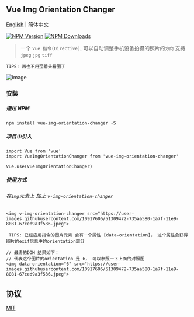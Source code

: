 ## Vue Img Orientation Changer
[English](./README.md) | 简体中文

[![NPM Version][npm-image]][npm-url]
[![NPM Downloads][downloads-image]][downloads-url]

> 一个 `Vue 指令(Directive)`, 可以自动调整手机设备拍摄的照片的`方向` 支持 `jpeg`  `jpg`  `tiff`

` TIPS: 再也不用歪着头看图了 `

![image](https://user-images.githubusercontent.com/10917606/51384914-b0469b00-1b58-11e9-924b-53c8ae374c2c.png)


### 安装

##### 通过 NPM
```
npm install vue-img-orientation-changer -S
```

##### 项目中引入 
```
import Vue from 'vue'
import VueImgOrientationChanger from 'vue-img-orientation-changer'

Vue.use(VueImgOrientationChanger)
```

##### 使用方式

###### 在`img`元素上 加上 `v-img-orientation-changer`


```
<img v-img-orientation-changer src="https://user-images.githubusercontent.com/10917606/51309472-735aa580-1a7f-11e9-8081-67ced9a3f536.jpeg">
```

` TIPS: 已经应用指令的图片元素 会有一个属性 [data-orientation]， 这个属性会获得 图片的exif信息中的orientation部分`

```
// 最终的DOM 结果如下：
// 代表这个图片的orientation 是 6， 可以参照一下上面的对照图
<img data-orientation="6" src="https://user-images.githubusercontent.com/10917606/51309472-735aa580-1a7f-11e9-8081-67ced9a3f536.jpeg">
```

## 协议

[MIT](LICENSE)

[npm-image]: https://img.shields.io/npm/v/vue-img-orientation-changer.svg
[npm-url]: https://npmjs.org/package/vue-img-orientation-changer
[downloads-image]: https://img.shields.io/npm/dm/vue-img-orientation-changer.svg
[downloads-url]: https://npmjs.org/package/vue-img-orientation-changer
